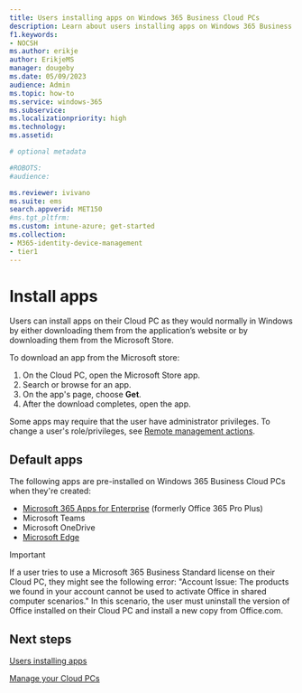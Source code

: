 ```yaml
---
title: Users installing apps on Windows 365 Business Cloud PCs
description: Learn about users installing apps on Windows 365 Business Cloud PCs.
f1.keywords:
- NOCSH
ms.author: erikje
author: ErikjeMS
manager: dougeby
ms.date: 05/09/2023
audience: Admin
ms.topic: how-to
ms.service: windows-365
ms.subservice:
ms.localizationpriority: high
ms.technology:
ms.assetid: 

# optional metadata

#ROBOTS:
#audience:

ms.reviewer: ivivano
ms.suite: ems
search.appverid: MET150
#ms.tgt_pltfrm:
ms.custom: intune-azure; get-started
ms.collection:
- M365-identity-device-management
- tier1
---
```


# Install apps

Users can install apps on their Cloud PC as they would normally in Windows by either downloading them from the application’s website or by downloading them from the Microsoft Store.

To download an app from the Microsoft store:

1. On the Cloud PC, open the Microsoft Store app.
2. Search or browse for an app.
3. On the app's page, choose **Get**.
4. After the download completes, open the app.

Some apps may require that the user have administrator privileges. To change a user's role/privileges, see [Remote management actions](remotely-manage-business-cloud-pcs.md#remote-management-actions).

## Default apps

The following apps are pre-installed on Windows 365 Business Cloud PCs when they're created:

- [Microsoft 365 Apps for Enterprise](/mem/intune/apps/apps-add-office365) (formerly Office 365 Pro Plus)
- Microsoft Teams
- Microsoft OneDrive
- [Microsoft Edge](/mem/intune/apps/apps-windows-edge)

> [!IMPORTANT]
> If a user tries to use a Microsoft 365 Business Standard license on their Cloud PC, they might see the following error: "Account Issue: The products we found in your account cannot be used to activate Office in shared computer scenarios." In this scenario, the user must uninstall the version of Office installed on their Cloud PC and install a new copy from Office.com.

## Next steps

[Users installing apps](apps-install.md)

[Manage your Cloud PCs](device-management.md)
